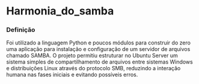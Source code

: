 # Harmonia_do_samba

### Definição

Foi utilizado a linguagem Python e poucos módulos para construir do zero uma aplicação para instalação e configuração de um servidor de arquivos chamado SAMBA. O projeto permitiu estruturar no Ubuntu Server um sistema simples de compartilhamento de arquivos entre sistemas Windows e distribuições Linux através do protocolo SMB, reduzindo a interação humana nas fases iniciais e evitando possíveis erros.
